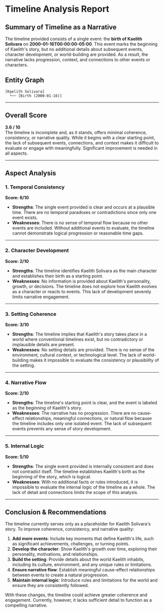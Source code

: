 # Timeline Analysis Report

## Summary of Timeline as a Narrative
The timeline provided consists of a single event: the **birth of Kaelith Solivara** on **2000-01-16T00:00:00-05:00**. This event marks the beginning of Kaelith's story, but no additional details about subsequent events, character development, or world-building are provided. As a result, the narrative lacks progression, context, and connections to other events or characters.

## Entity Graph
```plaintext
[Kaelith Solivara]
  └── [Birth (2000-01-16)]
```

---

## Overall Score  
**3.6 / 10**  
The timeline is incomplete and, as it stands, offers minimal coherence, consistency, or narrative quality. While it begins with a clear starting point, the lack of subsequent events, connections, and context makes it difficult to evaluate or engage with meaningfully. Significant improvement is needed in all aspects.

---

## Aspect Analysis  

### 1. Temporal Consistency  
**Score: 6/10**  
- **Strengths**: The single event provided is clear and occurs at a plausible time. There are no temporal paradoxes or contradictions since only one event exists.  
- **Weaknesses**: There is no sense of temporal flow because no other events are included. Without additional events to evaluate, the timeline cannot demonstrate logical progression or reasonable time gaps.  

---

### 2. Character Development  
**Score: 2/10**  
- **Strengths**: The timeline identifies Kaelith Solivara as the main character and establishes their birth as a starting point.  
- **Weaknesses**: No information is provided about Kaelith's personality, growth, or decisions. The timeline does not explore how Kaelith evolves as a character or reacts to events. This lack of development severely limits narrative engagement.  

---

### 3. Setting Coherence  
**Score: 3/10**  
- **Strengths**: The timeline implies that Kaelith's story takes place in a world where conventional timelines exist, but no contradictory or implausible details are present.  
- **Weaknesses**: No setting details are provided. There is no sense of the environment, cultural context, or technological level. The lack of world-building makes it impossible to evaluate the consistency or plausibility of the setting.  

---

### 4. Narrative Flow  
**Score: 2/10**  
- **Strengths**: The timeline's starting point is clear, and the event is labeled as the beginning of Kaelith's story.  
- **Weaknesses**: The narrative has no progression. There are no cause-effect relationships, meaningful connections, or natural flow because the timeline includes only one isolated event. The lack of subsequent events prevents any sense of story development.  

---

### 5. Internal Logic  
**Score: 5/10**  
- **Strengths**: The single event provided is internally consistent and does not contradict itself. The timeline establishes Kaelith's birth as the beginning of the story, which is logical.  
- **Weaknesses**: With no additional facts or rules introduced, it is impossible to evaluate the internal logic of the timeline as a whole. The lack of detail and connections limits the scope of this analysis.  

---

## Conclusion & Recommendations  
The timeline currently serves only as a placeholder for Kaelith Solivara's story. To improve coherence, consistency, and narrative quality:  
1. **Add more events**: Include key moments that define Kaelith's life, such as significant achievements, challenges, or turning points.  
2. **Develop the character**: Show Kaelith's growth over time, exploring their personality, motivations, and relationships.  
3. **Build the setting**: Provide details about the world Kaelith inhabits, including its culture, environment, and any unique rules or limitations.  
4. **Ensure narrative flow**: Establish meaningful cause-effect relationships between events to create a natural progression.  
5. **Maintain internal logic**: Introduce rules and limitations for the world and ensure they are consistently followed.  

With these changes, the timeline could achieve greater coherence and engagement. Currently, however, it lacks sufficient detail to function as a compelling narrative.